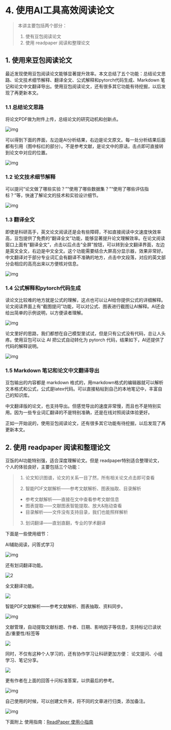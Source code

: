 # 4. 使用AI工具高效阅读论文

> 本讲主要包括两个部分：
> 1. 使有豆包阅读论文
> 2. 使用 readpaper 阅读和整理论文

## 1. 使用来豆包阅读论文

最近发现使用豆包阅读论文能够显著提升效率。本文总结了五个功能：总结论文思路、论文技术细节解释、翻译全文、公式解释和pytorch代码生成、Markdown 笔记和论文中文翻译导出。使用豆包阅读论文，还有很多其它功能有待挖掘，以后发现了再更新本文。

### 1.1 总结论文思路

将论文PDF做为附件上传，总结论文的研究动机和创新点。

![img](https://gaopursuit.oss-cn-beijing.aliyuncs.com/img/2025/v2-f7ec7953ced749e4fbef5dd5f38d2363_r.jpg)

可以得到下面的界面，左边是AI分析结果，右边是论文原文。每一处分析结果后面都有引用（图中标红的部分）。不是参考文献，是论文中的原话，击点即可直接转到论文中对应的位置。

![img](https://gaopursuit.oss-cn-beijing.aliyuncs.com/img/2025/v2-662ad373929a96af8e57fccd7c108f46_r.jpg)

### 1.2 论文技术细节解释

可以提问“论文做了哪些实验？”“使用了哪些数据集？”“使用了哪些评估指标？”等，快速了解论文的技术和实验设计细节。

![img](https://gaopursuit.oss-cn-beijing.aliyuncs.com/img/2025/v2-08de6edb5617a9418ae68e65d9c2cb52_r.jpg)

### 1.3 翻译全文

即使是科研高手，英文论文阅读还是会有些障碍，不如直接阅读中文速度快效率高，豆包提供了免费的“翻译全文”功能，能够显著提升论文理解效率。在论文阅读窗口上面有“翻译全文”，点击以后点击“全屏”按钮，可以转到全文翻译界面，左边是英文全文，右边是中文全文。这个功能需要结合大屏高分显示器，效果非常好。中文翻译对于部分专业词汇会有翻译不准确的地方，点击中文段落，对应的英文部分会相应的高亮出来以方便核对信息。

![img](https://gaopursuit.oss-cn-beijing.aliyuncs.com/img/2025/v2-0ef58298c77eae4b6874be869684ffc8_r.jpg)

### 1.4 公式解释和pytorch代码生成

读论文比较难的地方就是公式的理解，这点也可以让AI给你提供公式的详细解释。论文阅读界面上有“截图提问”功能，可以对公式、图表进行截图让AI解释。AI还会给出简单的示例说明，以方便读者理解。

![img](https://gaopursuit.oss-cn-beijing.aliyuncs.com/img/2025/v2-f36844b96e139618c5d2f2b58de880bc_r.jpg)


论文里好的思路，我们都想在自己模型里试试，但是只有公式没有代码，总让人头疼。使用豆包可以让 AI 把公式自动转化为 pytorch 代码，结果如下，AI还提供了代码的解释说明。



![img](https://gaopursuit.oss-cn-beijing.aliyuncs.com/img/2025/v2-b4271a713735d1bbdaf6019b9481b841_r.jpg)

### 1.5 Markdown 笔记和论文中文翻译导出

豆包输出的内容都是 markdown 格式的，用markdown格式的编辑器就可以解析文本格式和公式，公式是latex代码。可以直接粘帖到自己的本地笔记中，丰富自己的知识库。

中文翻译版的论文，也支持导出。但感觉导出的速度非常慢，而且也不是特别实用。因为一些专业词汇翻译的不是特别准确，还是在线对照阅读体验更好。

正如一开始说的，使用豆包阅读论文，还有很多其它功能有待挖掘，以后发现了再更新本文。

## 2. 使用 readpaper 阅读和整理论文

豆饭的AI功能特别强，适合深度理解论文。但是 readpaper特别适合整理论文，个人的体验良好，主要包括三个功能：

> 1. 论文知识图谱，论文的关系一目了然，所有相关论文点击即可查看
>
> 2. 智能PDF文献解析——参考文献解析、图表抽取、目录解析
>
> - 参考文献解析——直接在文中查看参考文献信息
> - 图表提取——文献图表智能提取、放大&拖动查看
> - 目录解析——文件没有支持目录，我们也能照样解析
>
> 3. 划词翻译——直划直翻，专业的学术翻译

下面是一些使用细节：

AI辅助阅读，问答式学习

![img](https://gaopursuit.oss-cn-beijing.aliyuncs.com/img/2025/1.png)

还有划词翻译功能。

![2](https://gaopursuit.oss-cn-beijing.aliyuncs.com/img/2025/2.png)

全文翻译功能。

![](https://gaopursuit.oss-cn-beijing.aliyuncs.com/img/2025/20250225105303.jpg)

智能PDF文献解析——参考文献解析、图表抽取、资料同步。

![img](https://readpaper.com/doc/assets/img/feature/4.gif)

文献管理，自动提取文献标题、作者、日期、影响因子等信息，支持标记已读状态/重要性/标签等

![](https://gaopursuit.oss-cn-beijing.aliyuncs.com/img/2025/20250225105417.jpg)

同时，不仅有这种个人学习的，还有协作学习让科研更加方便： 论文提问、小组学习、笔记分享。

![](https://gaopursuit.oss-cn-beijing.aliyuncs.com/img/2025/20250225105500.jpg)

更有作者在上面的回答十问标准答案，以供最后的参考。

![img](https://gaopursuit.oss-cn-beijing.aliyuncs.com/img/2025/v2-7af093390b6615672dfb9a5b64c8e756_r.jpg)


自己使用的时候，可以创建文件夹，将不同的文章进行归类，添加备注。

![img](https://gaopursuit.oss-cn-beijing.aliyuncs.com/img/2025/v2-29f5e4105609658293f96a3386c868a3_1440w.jpg)

下面附上 使用指南：[ReadPaper 使用小指南](https://docs.qq.com/doc/DR1ZtZ3JTZWJDa2x0)
